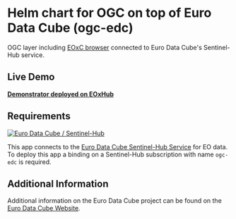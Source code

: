 # Helm chart for OGC on top of Euro Data Cube (ogc-edc)

OGC layer including [EOxC browser](https://github.com/eoxc/eoxc) connected to Euro Data Cube's Sentinel-Hub service.

## Live Demo
[**Demonstrator deployed on EOxHub**](https://ogc-0652eab6-e5d0-11e9-a359-2a2ae2dbcce4.edc.hub.eox.at) 

## Requirements
[![Euro Data Cube / Sentinel-Hub](https://img.shields.io/badge/Service%20Requirements-Sentinel--Hub-brightgreen)](/marketplace/services/eurodatacube/sentinel-hub)

This app connects to the [Euro Data Cube Sentinel-Hub Service](https://hub.eox.at/services/eurodatacube/sentinel-hub) for EO data. To deploy this app a binding on a Sentinel-Hub subscription with name `ogc-edc` is required.

## Additional Information
Additional information on the Euro Data Cube project can be found on the [Euro Data Cube Website](https://eurodatacube.com/).
